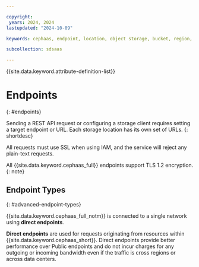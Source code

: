 ```yaml
---

copyright:
 years: 2024, 2024
lastupdated: "2024-10-09"

keywords: cephaas, endpoint, location, object storage, bucket, region, rclone, resiliency

subcollection: sdsaas

---
```


{{site.data.keyword.attribute-definition-list}}

# Endpoints
{: #endpoints}

Sending a REST API request or configuring a storage client requires setting a target endpoint or URL. Each storage location has its own set of URLs.
{: shortdesc}

All requests must use SSL when using IAM, and the service will reject any plain-text requests.

All {{site.data.keyword.cephaas_full}} endpoints support TLS 1.2 encryption.
{: note}


## Endpoint Types
{: #advanced-endpoint-types}

{{site.data.keyword.cephaas_full_notm}} is connected to a single network using **direct endpoints**.

**Direct endpoints** are used for requests originating from resources within {{site.data.keyword.cephaas_short}}. Direct endpoints provide better performance over Public endpoints and do not incur charges for any outgoing or incoming bandwidth even if the traffic is cross regions or across data centers.
